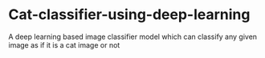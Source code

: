 # Cat-classifier-using-deep-learning
A deep learning based image classifier model which can classify any given image as if it is a cat image or not
